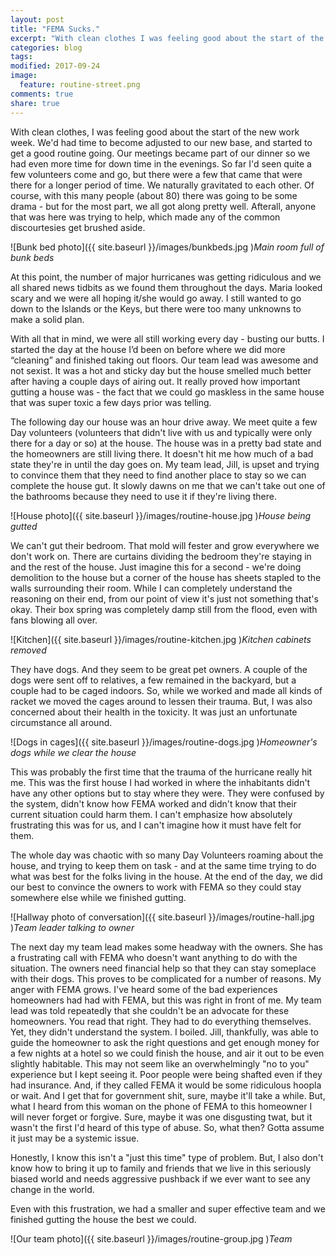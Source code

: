 ```yaml
---
layout: post
title: "FEMA Sucks."
excerpt: "With clean clothes I was feeling good about the start of the new work week. We'd had time to become adjusted to our new base, and started to get a good routine going."
categories: blog
tags:
modified: 2017-09-24
image:
  feature: routine-street.png
comments: true
share: true
---
```


With clean clothes, I was feeling good about the start of the new work week. We'd had time to become adjusted to our new base, and started to get a good routine going. Our meetings became part of our dinner so we had even more time for down time in the evenings. So far I'd seen quite a few volunteers come and go, but there were a few that came that were there for a longer period of time. We naturally gravitated to each other. Of course, with this many people (about 80) there was going to be some drama - but for the most part, we all got along pretty well. Afterall, anyone that was here was trying to help, which made any of the common discourtesies get brushed aside.

![Bunk bed photo]({{ site.baseurl }}/images/bunkbeds.jpg )*Main room full of bunk beds*

At this point, the number of major hurricanes was getting ridiculous and we all shared news tidbits as we found them throughout the days. Maria looked scary and we were all hoping it/she would go away. I still wanted to go down to the Islands or the Keys, but there were too many unknowns to make a solid plan.

With all that in mind, we were all still working every day - busting our butts. I started the day at the house I’d been on before where we did more “cleaning” and finished taking out floors. Our team lead was awesome and not sexist. It was a hot and sticky day but the house smelled much better after having a couple days of airing out. It really proved how important gutting a house was - the fact that we could go maskless in the same house that was super toxic a few days prior was telling.

The following day our house was an hour drive away. We meet quite a few Day volunteers (volunteers that didn't live with us and typically were only there for a day or so) at the house. The house was in a pretty bad state and the homeowners are still living there. It doesn't hit me how much of a bad state they're in until the day goes on. My team lead, Jill, is upset and trying to convince them that they need to find another place to stay so we can complete the house gut. It slowly dawns on me that we can't take out one of the bathrooms because they need to use it if they're living there.

![House photo]({{ site.baseurl }}/images/routine-house.jpg )*House being gutted*

We can't gut their bedroom. That mold will fester and grow everywhere we don't work on. There are curtains dividing the bedroom they're staying in and the rest of the house. Just imagine this for a second - we're doing demolition to the house but a corner of the house has sheets stapled to the walls surrounding their room. While I can completely understand the reasoning on their end, from our point of view it's just not something that's okay. Their box spring was completely damp still from the flood, even with fans blowing all over.

![Kitchen]({{ site.baseurl }}/images/routine-kitchen.jpg )*Kitchen cabinets removed*

They have dogs. And they seem to be great pet owners. A couple of the dogs were sent off to relatives, a few remained in the backyard, but a couple had to be caged indoors. So, while we worked and made all kinds of racket we moved the cages around to lessen their trauma. But, I was also concerned about their health in the toxicity. It was just an unfortunate circumstance all around.

![Dogs in cages]({{ site.baseurl }}/images/routine-dogs.jpg )*Homeowner's dogs while we clear the house*

This was probably the first time that the trauma of the hurricane really hit me. This was the first house I had worked in where the inhabitants didn't have any other options but to stay where they were. They were confused by the system, didn't know how FEMA worked and didn't know that their current situation could harm them. I can't emphasize how absolutely frustrating this was for us, and I can't imagine how it must have felt for them.

The whole day was chaotic with so many Day Volunteers roaming about the house, and trying to keep them on task - and at the same time trying to do what was best for the folks living in the house. At the end of the day, we did our best to convince the owners to work with FEMA so they could stay somewhere else while we finished gutting.

![Hallway photo of conversation]({{ site.baseurl }}/images/routine-hall.jpg )*Team leader talking to owner*

The next day my team lead makes some headway with the owners. She has a frustrating call with FEMA who doesn't want anything to do with the situation. The owners need financial help so that they can stay someplace with their dogs. This proves to be complicated for a number of reasons. My anger with FEMA grows. I've heard some of the bad experiences homeowners had had with FEMA, but this was right in front of me. My team lead was told repeatedly that she couldn't be an advocate for these homeowners. You read that right. They had to do everything themselves. Yet, they didn't understand the system. I boiled. Jill, thankfully, was able to guide the homeowner to ask the right questions and get enough money for a few nights at a hotel so we could finish the house, and air it out to be even slightly habitable. This may not seem like an overwhelmingly "no to you" experience but I kept seeing it. Poor people were being shafted even if they had insurance. And, if they called FEMA it would be some ridiculous hoopla or wait. And I get that for government shit, sure, maybe it'll take a while. But, what I heard from this woman on the phone of FEMA to this homeowner I will never forget or forgive. Sure, maybe it was one disgusting twat, but it wasn't the first I'd heard of this type of abuse. So, what then? Gotta assume it just may be a systemic issue.

Honestly, I know this isn't a "just this time" type of problem. But, I also don't know how to bring it up to family and friends that we live in this seriously biased world and needs aggressive pushback if we ever want to see any change in the world.

Even with this frustration, we had a smaller and super effective team and we finished gutting the house the best we could.

![Our team photo]({{ site.baseurl }}/images/routine-group.jpg )*Team*







